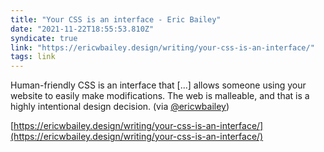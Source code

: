 ```yaml
---
title: "Your CSS is an interface - Eric Bailey"
date: "2021-11-22T18:55:53.810Z"
syndicate: true
link: "https://ericwbailey.design/writing/your-css-is-an-interface/"
tags: link
---
```


Human-friendly CSS is an interface that [...] allows someone using your website to easily make modifications. The web is malleable, and that is a highly intentional design decision. (via [@ericwbailey](https://twitter.com/ericwbailey))

[https://ericwbailey.design/writing/your-css-is-an-interface/](https://ericwbailey.design/writing/your-css-is-an-interface/)